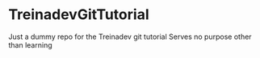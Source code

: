 # TreinadevGitTutorial
Just a dummy repo for the Treinadev git tutorial
Serves no purpose other than learning

